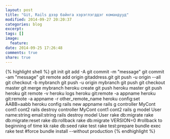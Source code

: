 ```yaml
---
layout: post
title: "Git, Rails дээр байнга хэрэглэгддэг командууд"
modified: 2014-09-27 20:20:37
categories: blog
excerpt:
tags: []
image:
  feature:
date: 2014-09-25 17:26:48
comments: true
share: true
---
```

{% highlight shell %}
git init
git add -A
git commit -m "message"
git commit -am "message"
git remote add origin gitaddress.git
git push -u origin --all
git checkout -b mybranch
git push -u origin mybranch
git push
git checkout master
git merge mybranch
heroku create
git push heroku master
git push heroku
git remote -v
heroku logs
heroku git:remote -a appname
heroku git:remote -a appname -r other_remote_name
heroku config:set AABB=aabb
heroku config
rails new appname
rails g controller MyCont cont1 cont2
rails destroy controller MyCont cont1 cont2
rails g model User name:string email:string
rails destroy model User
rake db:migrate
rake db:migrate:reset
rake db:rollback
rake db:migrate VERSION=0 #rollback to beginning of time kk
rake db:seed
rake test
rake test:prepare
bundle exec rake test #force
bundle install --without production
{% endhighlight %}